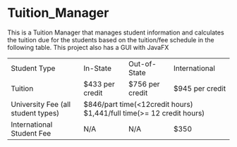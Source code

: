 # Tuition_Manager
This is a Tuition Manager that manages student information and calculates the tuition due for the students based on the tuition/fee schedule in the following table.
This project also has a GUI with JavaFX
<table>
  <tr>
    <td colspan=1>Student Type
    <td colspan=1>In-State
    <td colspan=1>Out-of-State
    <td colspan=1>International
  </tr>
  <tr>
    <td colspan=1>Tuition
    <td colspan=1>$433 per credit
    <td colspan=1>$756 per credit
    <td colspan=1>$945 per credit
  </tr>
    <tr>
    <td colspan=1>University Fee (all student types)
    <td colspan=3>$846/part time(<12credit hours) $1,441/full time(>= 12 credit hours)
  </tr>
  <tr>
    <td colspan=1>International Student Fee
    <td colspan=1>N/A
    <td colspan=1>N/A
    <td colspan=1>$350
  </tr>
</table>
  
  
  
